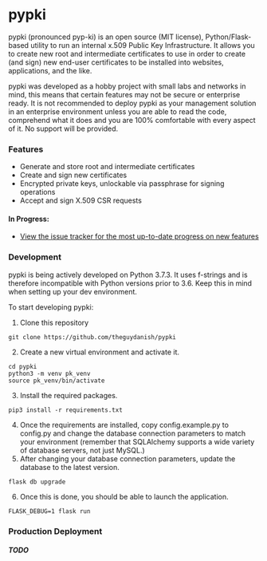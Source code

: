 # pypki
pypki (pronounced pyp-ki) is an open source (MIT license), Python/Flask-based utility to run an internal x.509 Public Key Infrastructure. It allows you to create new root and intermediate certificates to use in order to create (and sign) new end-user certificates to be installed into websites, applications, and the like.

pypki was developed as a hobby project with small labs and networks in mind, this means that certain features may not be secure or enterprise ready. It is not recommended to deploy pypki as your management solution in an enterprise environment unless you are able to read the code, comprehend what it does and you are 100% comfortable with every aspect of it. No support will be provided.

### Features
- Generate and store root and intermediate certificates
- Create and sign new certificates
- Encrypted private keys, unlockable via passphrase for signing operations
- Accept and sign X.509 CSR requests

#### In Progress:
- [View the issue tracker for the most up-to-date progress on new features](https://github.com/TheGuyDanish/pypki/issues?q=is%3Aissue+is%3Aopen)

### Development
pypki is being actively developed on Python 3.7.3. It uses f-strings and is therefore incompatible with Python versions prior to 3.6. Keep this in mind when setting up your dev environment.

To start developing pypki:

1. Clone this repository
```
git clone https://github.com/theguydanish/pypki
```

2. Create a new virtual environment and activate it.
```
cd pypki
python3 -m venv pk_venv
source pk_venv/bin/activate
```
3. Install the required packages.
```
pip3 install -r requirements.txt
```
4. Once the requirements are installed, copy config.example.py to config.py and change the database connection parameters to match your environment (remember that SQLAlchemy supports a wide variety of database servers, not just MySQL.)
5. After changing your database connection parameters, update the database to the latest version.
```
flask db upgrade
```
6. Once this is done, you should be able to launch the application.
```
FLASK_DEBUG=1 flask run
```

### Production Deployment
##### TODO
